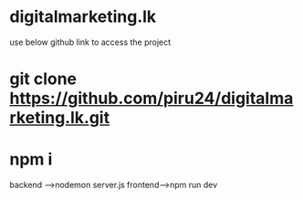 # digitalmarketing.lk
use below github link to access the project


# git clone https://github.com/piru24/digitalmarketing.lk.git
# npm i
backend -->nodemon server.js
frontend-->npm run dev
